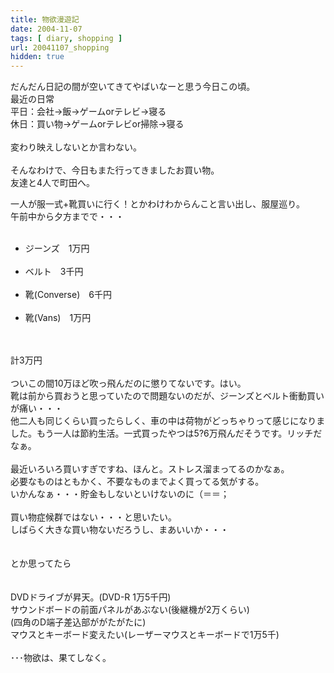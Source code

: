 ```yaml
---
title: 物欲漫遊記
date: 2004-11-07
tags: [ diary, shopping ]
url: 20041107_shopping
hidden: true
---
```

だんだん日記の間が空いてきてやばいなーと思う今日この頃。<br />
最近の日常<br />
平日：会社→飯→ゲームorテレビ→寝る<br />
休日：買い物→ゲームorテレビor掃除→寝る<br />
<br />
変わり映えしないとか言わない。<br />
<br />
そんなわけで、今日もまた行ってきましたお買い物。<br />
友達と4人で町田へ。<a></a>
<!--more-->
一人が服一式+靴買いに行く！とかわけわからんこと言い出し、服屋巡り。<br />
午前中から夕方までで・・・<br />
<ul><br />
 <li>ジーンズ　1万円</li><br />
 <li>ベルト　3千円</li><br />
 <li>靴(Converse)　6千円</li><br />
 <li>靴(Vans)　1万円</li><br />
</ul><br />
計3万円<br />
<br />
ついこの間10万ほど吹っ飛んだのに懲りてないです。はい。<br />
靴は前から買おうと思っていたので問題ないのだが、ジーンズとベルト衝動買いが痛い・・・<br />
他二人も同じくらい買ったらしく、車の中は荷物がどっちゃりって感じになりました。もう一人は節約生活。一式買ったやつは5?6万飛んだそうです。リッチだなぁ。<br />
<br />
最近いろいろ買いすぎですね、ほんと。ストレス溜まってるのかなぁ。<br />
必要なものはともかく、不要なものまでよく買ってる気がする。<br />
いかんなぁ・・・貯金もしないといけないのに（＝＝；<br />
<br />
買い物症候群ではない・・・と思いたい。<br />
しばらく大きな買い物ないだろうし、まあいいか・・・<br />
<br />
<br />
とか思ってたら<br />
<br />
<br />
DVDドライブが昇天。(DVD-R 1万5千円)<br />
サウンドボードの前面パネルがあぶない(後継機が2万くらい)<br />
(四角のD端子差込部ががたがたに)<br />
マウスとキーボード変えたい(レーザーマウスとキーボードで1万5千)<br />
<br />
･･･物欲は、果てしなく。

